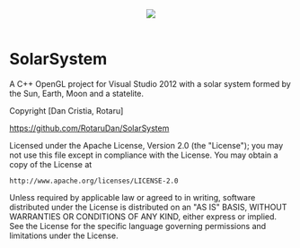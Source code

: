 <div align="center">
  <img src="images/forshow.PNG"><br><br>
</div>


# SolarSystem
A C++ OpenGL project for Visual Studio 2012 with a solar system formed by the Sun, Earth, Moon and a statelite.
 
Copyright [Dan Cristia, Rotaru]

https://github.com/RotaruDan/SolarSystem

Licensed under the Apache License, Version 2.0 (the "License");
you may not use this file except in compliance with the License.
You may obtain a copy of the License at

    http://www.apache.org/licenses/LICENSE-2.0

Unless required by applicable law or agreed to in writing, software
distributed under the License is distributed on an "AS IS" BASIS,
WITHOUT WARRANTIES OR CONDITIONS OF ANY KIND, either express or implied.
See the License for the specific language governing permissions and
limitations under the License.
